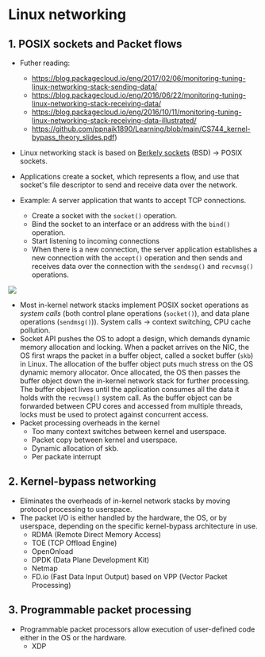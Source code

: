 # Linux networking

## 1. POSIX sockets and Packet flows

- Futher reading:
    - https://blog.packagecloud.io/eng/2017/02/06/monitoring-tuning-linux-networking-stack-sending-data/
    - https://blog.packagecloud.io/eng/2016/06/22/monitoring-tuning-linux-networking-stack-receiving-data/
    - https://blog.packagecloud.io/eng/2016/10/11/monitoring-tuning-linux-networking-stack-receiving-data-illustrated/
    - https://github.com/ppnaik1890/Learning/blob/main/CS744_kernel-bypass_theory_slides.pdf)

- Linux networking stack is based on [Berkely sockets](https://en.wikipedia.org/wiki/Berkeley_sockets) (BSD) -> POSIX sockets.
- Applications create a socket, which represents a flow, and use that socket's file descriptor to send and receive data over the network.
- Example: A server application that wants to accept TCP connections.
  - Create a socket with the `socket()` operation.
  - Bind the socket to an interface or an address with the `bind()` operation.
  - Start listening to incoming connections
  - When there is a new connection, the server application establishes a new connection with the `accept()` operation and then sends and receives data over the connection with the `sendmsg()` and `recvmsg()` operations.

![](https://upload.wikimedia.org/wikipedia/commons/thumb/a/a1/InternetSocketBasicDiagram_zhtw.png/220px-InternetSocketBasicDiagram_zhtw.png)

- Most in-kernel network stacks implement POSIX socket operations as *system calls* (both control plane operations (`socket()`), and data plane operations (`sendmsg()`)). System calls -> context switching, CPU cache pollution.
- Socket API pushes the OS to adopt a design, which demands dynamic memory allocation and locking. When a packet arrives on the NIC, the OS first wraps the packet in a buffer object, called a socket buffer (`skb`) in Linux. The allocation of the buffer object puts much stress on the OS dynamic memory allocator. Once allocated, the OS then passes the buffer object down the in-kernel network stack for further processing. The buffer object lives until the application consumes all the data it holds with the `recvmsg()` system call. As the buffer object can be forwarded between CPU cores and accessed from multiple threads, locks must be used to protect against concurrent access.
- Packet processing overheads in the kernel
    - Too many context switches between kernel and userspace.
    - Packet copy between kernel and userspace.
    - Dynamic allocation of skb.
    - Per packate interrupt

## 2. Kernel-bypass networking

- Eliminates the overheads of in-kernel network stacks by moving protocol processing to userspace.
- The packet I/O is either handled by the hardware, the OS, or by userspace, depending on the specific kernel-bypass architecture in use.
  - RDMA (Remote Direct Memory Access)
  - TOE (TCP Offload Engine)
  - OpenOnload
  - DPDK (Data Plane Development Kit)
  - Netmap
  - FD.io (Fast Data Input Output) based on VPP (Vector Packet Processing)

## 3. Programmable packet processing

- Programmable packet processors allow execution of user-defined code either in the OS or the hardware.
  - XDP
